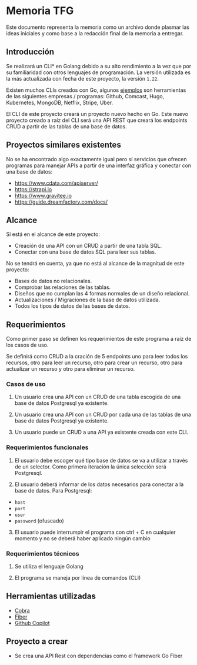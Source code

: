 # Memoria TFG

Este documento representa la memoria como un archivo donde plasmar las ideas iniciales y como base a la redacción final de la memoria a entregar.

## Introducción

Se realizará un CLI* en Golang debido a su alto rendimiento a la vez que por su familiaridad con otros lenguajes de programación. La versión utilizada es la más actualizada con fecha de este proyecto, la versión `1.22`.

Existen muchos CLIs creados con Go, algunos [ejemplos](https://go.dev/solutions/clis) son herramientas de las siguientes empresas / programas: Github, Comcast, Hugo, Kubernetes, MongoDB, Netflix, Stripe, Uber.

El CLI de este proyecto creará un proyecto nuevo hecho en Go. Este nuevo proyecto creado a raíz del CLI será una API REST que creará los endpoints CRUD a partir de las tablas de una base de datos.

## Proyectos similares existentes

No se ha encontrado algo exactamente igual pero sí servicios que ofrecen programas para manejar APIs a partir de una interfaz gráfica y conectar con una base de datos:

- https://www.cdata.com/apiserver/
- https://strapi.io
- https://www.gravitee.io
- https://guide.dreamfactory.com/docs/

## Alcance

Sí está en el alcance de este proyecto:

- Creación de una API con un CRUD a partir de una tabla SQL.
- Conectar con una base de datos SQL para leer sus tablas.

No se tendrá en cuenta, ya que no está al alcance de la magnitud de este proyecto:

- Bases de datos no relacionales.
- Comprobar las relaciones de las tablas.
- Diseños que no cumplan las 4 formas normales de un diseño relacional.
- Actualizaciones / Migraciones de la base de datos utilizada.
- Todos los tipos de datos de las bases de datos.

## Requerimientos

Como primer paso se definen los requerimientos de este programa a raíz de los casos de uso.

Se definirá como CRUD a la cración de 5 endpoints uno para leer todos los recursos, otro para leer un recurso, otro para crear un recurso, otro para actualizar un recurso y otro para eliminar un recurso.

### Casos de uso

1. Un usuario crea una API con un CRUD de una tabla escogida de una base de datos Postgresql ya existente.

2. Un usuario crea una API con un CRUD por cada una de las tablas de una base de datos Postgresql ya existente.

3. Un usuario puede un CRUD a una API ya existente creada con este CLI.

### Requerimientos funcionales

1. El usuario debe escoger qué tipo base de datos se va a utilizar a través de un selector. Como primera iteración la única selección será Postgresql.

2. El usuario deberá informar de los datos necesarios para conectar a la base de datos. Para Postgresql:
  - `host`
  - `port`
  - `user`
  - `password` (ofuscado)

3. El usuario puede interrumpir el programa con ctrl + C en cualquier momento y no se deberá haber aplicado ningún cambio

### Requerimientos técnicos

1. Se utiliza el lenguaje Golang

2. El programa se maneja por línea de comandos (CLI)

## Herramientas utilizadas

- [Cobra](https://cobra.dev)
- [Fiber](https://gofiber.io)
- [Github Copilot](https://github.com/features/copilot)

## Proyecto a crear

- Se crea una API Rest con dependencias como el framework Go Fiber
